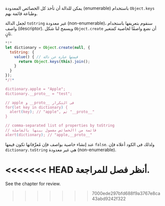 يمكن للدالة أن تأخذ كل الخصائص المعدودة (enumerable) باستخدام `Object.keys` وطباعة قائمة بهم.

لجعل الدالة `toString` غير معدودة (non-enumerable)، سنقوم بتعريفها باستخدام واصف (descriptor). ويسمح لنا شكل `Object.create` أن نضع واصفًا لخاصية كمتغير ثانٍ.

```js run
*!*
let dictionary = Object.create(null, {
  toString: {
    value() { // قيمتها عبارة عن دالة
      return Object.keys(this).join();
    }
  }
});
*/!*

dictionary.apple = "Apple";
dictionary.__proto__ = "test";

// apple و __proto__ فى التكرار
for(let key in dictionary) {
  alert(key); // "apple", ثم "__proto__"
}

// comma-separated list of properties by toString
// قائمة من االخصائص مفصول بينها بالفاصلة
alert(dictionary); // "apple,__proto__"
```

عند إنشاء خاصية بواصف فإن مُعرِّفاتها تكون قيمها `false`. ولذلك فى الكود أعلاه فإن `dictionary.toString` هي غير معدودة (non-enumerable).

<<<<<<< HEAD
أنظر فصل [](info:property-descriptors) للمراجعة.
=======
See the chapter [](info:property-descriptors) for review.
>>>>>>> 7000ede297bfd688f9a3767e8ca43abd9242f322
